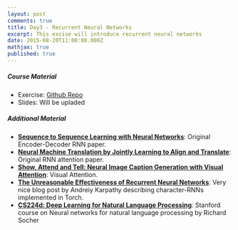 ```yaml
---
layout: post
comments: true
title: Day3 - Recurrent Neural Networks
excerpt: This excise will introduce recurrent neural networks
date: 2015-08-20T11:00:00.000Z
mathjax: true
published: true
---
```


##### Course Material 
  * Exercise: [Github Repo](https://github.com/DTU-deeplearning/day3-RNN)
  * Slides: Will be upladed

##### Additional Material 

  * **[Sequence to Sequence Learning with Neural Networks](http://papers.nips.cc/paper/5346-sequence-to-sequence-learning-with-neural-networks.pdf)**: Original Encoder-Decoder RNN paper.
  * **[Neural Machine Translation by Jointly Learning to Align and Translate](http://arxiv.org/pdf/1409.0473v6.pdf)**: Original RNN attention paper.
  * **[Show, Attend and Tell: Neural Image Caption Generation with Visual Attention](http://jmlr.org/proceedings/papers/v37/xuc15.pdf)**: Visual Attention.
  * **[The Unreasonable Effectiveness of Recurrent Neural Networks](http://karpathy.github.io/2015/05/21/rnn-effectiveness/)**: Very nice blog post by Andreiy Karpathy describing character-RNNs implemented in Torch.
  * **[CS224d: Deep Learning for Natural Language Processing](http://cs224d.stanford.edu/syllabus.html)**: Stanford course on Neural networks for natural language processing by Richard Socher